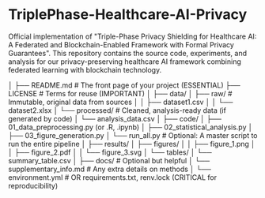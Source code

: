 # TriplePhase-Healthcare-AI-Privacy
Official implementation of "Triple-Phase Privacy Shielding for Healthcare AI: A Federated and Blockchain-Enabled Framework with Formal Privacy Guarantees". This repository contains the source code, experiments, and analysis for our privacy-preserving healthcare AI framework combining federated learning with blockchain technology.

│
├── README.md                  # The front page of your project (ESSENTIAL)
├── LICENSE                    # Terms for reuse (IMPORTANT)
│
├── data/
│   ├── raw/                   # Immutable, original data from sources
│   │   ├── dataset1.csv
│   │   └── dataset2.xlsx
│   └── processed/             # Cleaned, analysis-ready data (if generated by code)
│       └── analysis_data.csv
│
├── code/
│   ├── 01_data_preprocessing.py  (or .R, .ipynb)
│   ├── 02_statistical_analysis.py
│   ├── 03_figure_generation.py
│   └── run_all.py            # Optional: A master script to run the entire pipeline
│
├── results/
│   ├── figures/
│   │   ├── figure_1.png
│   │   ├── figure_2.pdf
│   │   └── figure_3.svg
│   └── tables/
│       └── summary_table.csv
│
├── docs/                      # Optional but helpful
│   └── supplementary_info.md  # Any extra details on methods
│
└── environment.yml            # OR requirements.txt, renv.lock (CRITICAL for reproducibility)
